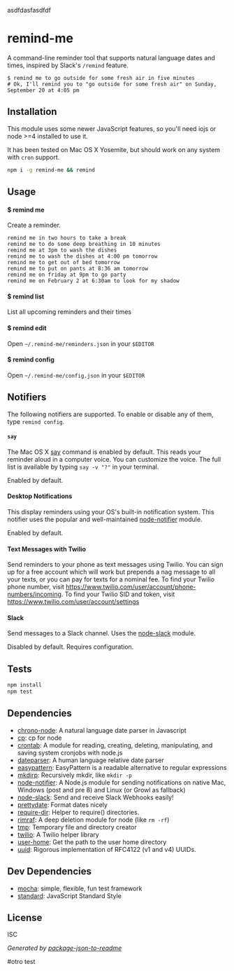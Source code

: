 asdfdasfasdfdf
# remind-me

A command-line reminder tool that supports natural language dates and times, inspired by Slack's `/remind` feature.

```
$ remind me to go outside for some fresh air in five minutes
# Ok, I'll remind you to "go outside for some fresh air" on Sunday, September 20 at 4:05 pm
```

## Installation

This module uses some newer JavaScript features, so you'll need iojs or node >=4 installed to use it.

It has been tested on Mac OS X Yosemite, but should work on any system with `cron` support.

```sh
npm i -g remind-me && remind
```

## Usage

#### $ remind me

Create a reminder.

```
remind me in two hours to take a break
remind me to do some deep breathing in 10 minutes
remind me at 3pm to wash the dishes
remind me to wash the dishes at 4:00 pm tomorrow
remind me to get out of bed tomorrow
remind me to put on pants at 8:36 am tomorrow
remind me on friday at 9pm to go party
remind me on February 2 at 6:30am to look for my shadow
```

#### $ remind list

List all upcoming reminders and their times

#### $ remind edit

Open `~/.remind-me/reminders.json` in your `$EDITOR`

#### $ remind config

Open `~/.remind-me/config.json` in your `$EDITOR`

## Notifiers

The following notifiers are supported. To enable or disable any of them, type `remind config`.

#### `say`

The Mac OS X [say](http://www.maclife.com/article/columns/terminal_101_making_your_mac_talk_%E2%80%9Csay%E2%80%9D) command is enabled by default. This reads your reminder aloud in a computer voice. You can customize the voice. The full list is available by typing `say -v "?"` in your terminal.

Enabled by default.

#### Desktop Notifications

This display reminders using your OS's built-in notification system. This notifier uses the popular and well-maintained [node-notifier](https://github.com/mikaelbr/node-notifier#readme) module.

Enabled by default.

#### Text Messages with Twilio

Send reminders to your phone as text messages using Twilio. You can sign up for a free account which will work but prepends a nag message to all your texts, or you can pay for texts for a nominal fee. To find your Twilio phone number, visit  https://www.twilio.com/user/account/phone-numbers/incoming. To find your Twilio SID and token, visit https://www.twilio.com/user/account/settings

#### Slack

Send messages to a Slack channel. Uses the [node-slack](https://github.com/xoxco/node-slack) module.

Disabled by default. Requires configuration.

## Tests

```sh
npm install
npm test
```

## Dependencies

- [chrono-node](https://github.com/wanasit/chrono): A natural language date parser in Javascript
- [cp](https://github.com/stephenmathieson/node-cp): cp for node
- [crontab](https://github.com/dachev/node-crontab): A module for reading, creating, deleting, manipulating, and saving system cronjobs with node.js
- [dateparser](https://github.com/jhaynie/dateparser): A human language relative date parser
- [easypattern](https://github.com/nadav-dav/EasyPattern): EasyPattern is a readable alternative to regular expressions
- [mkdirp](https://github.com/substack/node-mkdirp): Recursively mkdir, like `mkdir -p`
- [node-notifier](https://github.com/mikaelbr/node-notifier): A Node.js module for sending notifications on native Mac, Windows (post and pre 8) and Linux (or Growl as fallback)
- [node-slack](https://github.com/xoxco/node-slack): Send and receive Slack Webhooks easily!
- [prettydate](https://github.com/bluesmoon/node-prettydate): Format dates nicely
- [require-dir](https://github.com/aseemk/requireDir): Helper to require() directories.
- [rimraf](https://github.com/isaacs/rimraf): A deep deletion module for node (like `rm -rf`)
- [tmp](https://github.com/raszi/node-tmp): Temporary file and directory creator
- [twilio](https://github.com/git+https:/): A Twilio helper library
- [user-home](https://github.com/git+https:/): Get the path to the user home directory
- [uuid](https://github.com/defunctzombie/node-uuid): Rigorous implementation of RFC4122 (v1 and v4) UUIDs.

## Dev Dependencies

- [mocha](https://github.com/mochajs/mocha): simple, flexible, fun test framework
- [standard](https://github.com/feross/standard): JavaScript Standard Style

## License

ISC

_Generated by [package-json-to-readme](https://github.com/zeke/package-json-to-readme)_

#otro test
